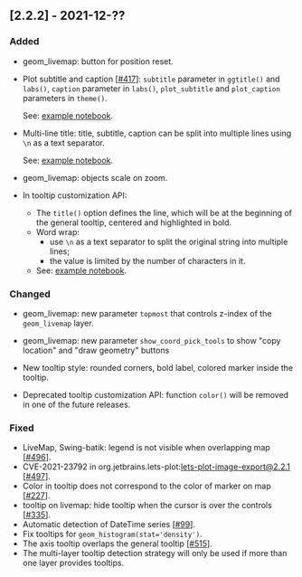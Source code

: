 ## [2.2.2] - 2021-12-??

### Added

- geom_livemap: button for position reset.

- Plot subtitle and caption   [[#417](https://github.com/JetBrains/lets-plot/issues/417)]: 
  `subtitle` parameter in `ggtitle()` and `labs()`, 
  `caption` parameter in `labs()`, 
  `plot_subtitle` and `plot_caption` parameters in `theme()`. 

  See: [example notebook](https://nbviewer.jupyter.org/github/JetBrains/lets-plot/blob/master/docs/f-22-02/notebooks/title_subtitle_caption.ipynb).

- Multi-line title: title, subtitle, caption can be split into multiple lines using `\n` as a text separator.
    
  See: [example notebook](https://nbviewer.jupyter.org/github/JetBrains/lets-plot/blob/master/docs/f-22-02/notebooks/title_subtitle_caption.ipynb).

- geom_livemap: objects scale on zoom.
- In tooltip customization API:
  - The `title()` option defines the line, which will be at the beginning of the general tooltip, centered and highlighted in bold.
  - Word wrap:
      - use `\n` as a text separator to split the original string into multiple lines;
      - the value is limited by the number of characters in it.
  - See: [example notebook](https://nbviewer.jupyter.org/github/JetBrains/lets-plot/blob/master/docs/f-22-02/notebooks/tooltip_title.ipynb).
    

### Changed

- geom_livemap: new parameter `topmost` that controls z-index of the `geom_livemap` layer.
- geom_livemap: new parameter `show_coord_pick_tools` to show "copy location" and "draw geometry" buttons

- New tooltip style: rounded corners, bold label, colored marker inside the tooltip.

- Deprecated tooltip customization API:
  function `color()` will be removed in one of the future releases.

### Fixed

- LiveMap, Swing-batik: legend is not visible when overlapping map [[#496](https://github.com/JetBrains/lets-plot/issues/496)].
- CVE-2021-23792 in org.jetbrains.lets-plot:lets-plot-image-export@2.2.1 [[#497](https://github.com/JetBrains/lets-plot/issues/497)].
- Color in tooltip does not correspond to the color of marker on map [[#227](https://github.com/JetBrains/lets-plot/issues/227)].
- tooltip on livemap: hide tooltip when the cursor is over the controls [[#335](https://github.com/JetBrains/lets-plot/issues/335)].
- Automatic detection of DateTime series [[#99](https://github.com/JetBrains/lets-plot-kotlin/issues/99)].
- Fix tooltips for `geom_histogram(stat='density')`.
- The axis tooltip overlaps the general tooltip [[#515](https://github.com/JetBrains/lets-plot/issues/515)].
- The multi-layer tooltip detection strategy will only be used if more than one layer provides tooltips.